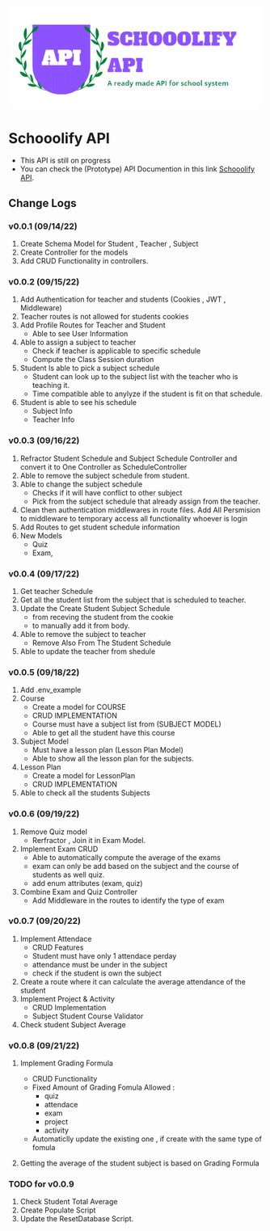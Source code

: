 ![Alt text](https://raw.githubusercontent.com/JoemarDev/School-System-API/main/logo.png)
# Schooolify API

* This API is still on progress
* You can check the (Prototype) API Documention in this link [Schooolify API](https://documenter.getpostman.com/view/16604401/2s7Ymz8Ma7).


## Change Logs

### v0.0.1 (09/14/22)
1. Create Schema Model for Student , Teacher , Subject 
2. Create Controller for the models
3. Add CRUD Functionality in controllers.


### v0.0.2 (09/15/22)
1. Add Authentication for teacher and students (Cookies , JWT , Middleware)
2. Teacher routes is not allowed for students cookies
3. Add Profile Routes for Teacher and Student 
    - Able to see User Information
4. Able to assign a subject to teacher
    - Check if teacher is applicable to specific schedule
    - Compute the Class Session duration
5. Student Is able to pick a subject schedule
    - Student can look up to the subject list with the teacher who is teaching it.
    - Time compatible able to anylyze if the student is fit on that schedule.
6. Student is able to see his schedule 
    - Subject Info
    - Teacher Info


### v0.0.3 (09/16/22)
1. Refractor Student Schedule and Subject Schedule Controller and convert it to One Controller as ScheduleController
2. Able to remove the subject schedule from student.
3. Able to change the subject schedule 
    - Checks if it will have conflict to other subject
    - Pick from the subject schedule that already assign from the teacher.
4. Clean then authentication middlewares in route files. Add All Persmision to middleware to temporary access all functionality whoever is login
5. Add Routes to get student schedule information
6. New Models 
    - Quiz
    - Exam,

### v0.0.4 (09/17/22)
1. Get teacher Schedule
2. Get all the student list from the subject that is scheduled to teacher.
3. Update the Create Student Subject Schedule 
    - from receving the student from the cookie
    - to manually add it from body.
4. Able to remove the subject to teacher
    - Remove Also From The Student Schedule
5. Able to update the teacher from shedule


### v0.0.5 (09/18/22)
1. Add .env_example
2. Course
    - Create a model for COURSE
    - CRUD IMPLEMENTATION
    - Course must have a subject list from (SUBJECT MODEL)
    - Able to get all the student have this course
3. Subject Model 
    - Must have a lesson plan (Lesson Plan Model)
    - Able to show all the lesson plan for the subjects.
4. Lesson Plan
    - Create a model for LessonPlan
    - CRUD IMPLEMENTATION
5. Able to check all the students Subjects


### v0.0.6 (09/19/22)
1. Remove Quiz model 
    - Rerfractor , Join it in Exam Model.
2. Implement Exam CRUD
    - Able to automatically compute the average of the exams
    - exam can only be add based on the subject and the course of students as well quiz.
    - add enum attributes (exam, quiz)
3. Combine Exam and Quiz Controller 
    - Add Middleware in the routes to identify the type of exam


### v0.0.7 (09/20/22)
1. Implement Attendace 
    - CRUD Features
    - Student must have only 1 attendace perday
    - attendance must be under in the subject
    - check if the student is own the subject
2. Create a route where it can calculate the average attendance of the student
3. Implement Project & Activity
    - CRUD Implementation
    - Subject Student Course Validator
4. Check student Subject Average


### v0.0.8 (09/21/22)
1. Implement Grading Formula
    - CRUD Functionality
    - Fixed Amount of Grading Fomula 
        Allowed :
        - quiz
        - attendace 
        - exam
        - project
        - activity
    - Automaticlly update the existing one , if create with the same type of fomula

2. Getting the average of the student subject is based on Grading Formula


### TODO for v0.0.9

1. Check Student Total Average
2. Create Populate Script
3. Update the ResetDatabase Script.
